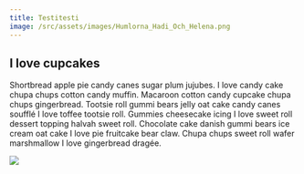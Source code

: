 ```yaml
---
title: Testitesti
image: /src/assets/images/Humlorna_Hadi_Och_Helena.png
---
```

## I love cupcakes

Shortbread apple pie candy canes sugar plum jujubes. I love candy cake chupa chups cotton candy muffin. Macaroon cotton candy cupcake chupa chups gingerbread. Tootsie roll gummi bears jelly oat cake candy canes soufflé I love toffee tootsie roll. Gummies cheesecake icing I love sweet roll dessert topping halvah sweet roll. Chocolate cake danish gummi bears ice cream oat cake I love pie fruitcake bear claw. Chupa chups sweet roll wafer marshmallow I love gingerbread dragée.

![](/src/assets/images/Emblaba%CC%88st.jpg)